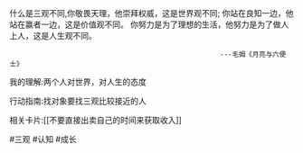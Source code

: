 什么是三观不同,你敬畏天理，他崇拜权威，这是世界观不同;
你站在良知一边，他站在赢者一边，这是价值观不同。
你努力是为了理想的生活，他努力是为了做人上人，这是人生观不同。

														---毛姆《月亮与六便士》


我的理解:两个人对世界，对人生的态度


行动指南:找对象要找三观比较接近的人


相关卡片:[[不要直接出卖自己的时间来获取收入]]


#三观
#认知 #成长 


